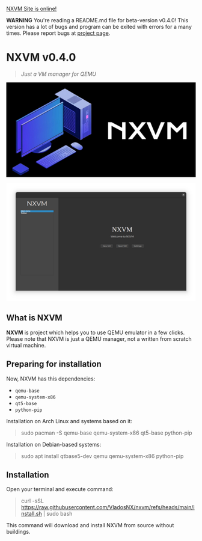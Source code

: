 [NXVM Site is online!](https://vladosnx.github.io/nxvm)

**WARNING** You're reading a README.md file for beta-version v0.4.0!
This version has a lot of bugs and program can be exited with errors for a many times.
Please report bugs at [project page](https://github.com/vladosnx/nxvm).

# NXVM v0.4.0

> *Just a VM manager for QEMU*

![NXVM Logo](NXVMLogo.png)

![NXVM Home page](screenshot.png)

## What is NXVM

**NXVM** is project which helps you to use QEMU emulator in a few clicks. Please note that NXVM is just a QEMU manager,
not a written from scratch virtual machine.

## Preparing for installation

Now, NXVM has this dependencies:

- `qemu-base`
- `qemu-system-x86`
- `qt5-base`
- `python-pip`

Installation on Arch Linux and systems based on it:

> sudo pacman -S qemu-base qemu-system-x86 qt5-base python-pip

Installation on Debian-based systems:

> sudo apt install qtbase5-dev qemu qemu-system-x86 python-pip

## Installation

Open your terminal and execute command:

> curl -sSL https://raw.githubusercontent.com/VladosNX/nxvm/refs/heads/main/install.sh | sudo bash

This command will download and install NXVM from source without buildings.
